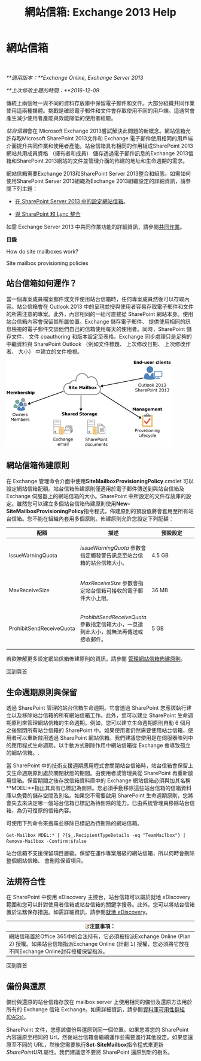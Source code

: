 ﻿---
title: '網站信箱: Exchange 2013 Help'
TOCTitle: 網站信箱
ms:assetid: 2c4393f4-d274-4e6c-bd09-9577e68c5a33
ms:mtpsurl: https://technet.microsoft.com/zh-tw/library/JJ150499(v=EXCHG.150)
ms:contentKeyID: 50472763
ms.date: 05/21/2018
mtps_version: v=EXCHG.150
ms.translationtype: MT
---

# 網站信箱

 

_**適用版本：**Exchange Online, Exchange Server 2013_

_**上次修改主題的時間：**2016-12-09_

傳統上兩個唯一與不同的資料存放庫中保留電子郵件和文件。大部分組織共同作業使用這兩種媒體。挑戰是確認電子郵件和文件會存取使用不同的用戶端。這通常會產生減少使用者產能與效能降低的使用者經驗。

*站台信箱*會在 Microsoft Exchange 2013嘗試解決此問題的新概念。網站信箱允許存取Microsoft SharePoint 2013文件和 Exchange 電子郵件使用相同的用戶端介面提升共同作業和使用者產能。站台信箱具有相同的作用組成SharePoint 2013網站共用成員資格 （擁有者和成員） 儲存透過電子郵件訊息的Exchange 2013信箱和SharePoint 2013網站的文件並管理介面的佈建的地址和生命週期的需求。

網站信箱需要Exchange 2013和SharePoint Server 2013整合和組態。如需如何使用SharePoint Server 2013組織為Exchange 2013組織設定的詳細資訊，請參閱下列主題：

  - [在 SharePoint Server 2013 中的設定網站信箱](https://go.microsoft.com/fwlink/p/?linkid=258264)。

  - [與 SharePoint 和 Lync 整合](integration-with-sharepoint-and-lync-exchange-2013-help.md)

如需 Exchange Server 2013 中共同作業功能的詳細資訊，請參閱[共同作業](collaboration-exchange-2013-help.md)。

**目錄**

How do site mailboxes work?

Site mailbox provisioning policies

## 站台信箱如何運作？

當一個專案成員檔案郵件或文件使用站台信箱時，任何專案成員然後可以存取內容。站台信箱會在 Outlook 2013 中的呈現並授與使用者容易存取電子郵件和文件的所需注意的專案。此外，內容相同的一組可直接從 SharePoint 網站本身。使用站台信箱內容會保留其所屬位置。Exchange 儲存電子郵件、 提供使用相同的訊息檢視的電子郵件交談他們自己的信箱使用每天的使用者。同時，SharePoint 儲存文件、 文件 coauthoring 和版本設定至表格。Exchange 同步處理只是足夠的中繼資料與 SharePoint Outlook （例如文件標題、 上次修改日期、 上次修改作者、 大小） 中建立的文件檢視。

![站台信箱儲存體和使用量圖表](images/JJ150499.b98be571-d2e0-4ebd-9fe2-440a14e91e35(EXCHG.150).gif "站台信箱儲存體和使用量圖表")

## 網站信箱佈建原則

在 Exchange 管理命令介面中使用**SiteMailboxProvisioningPolicy** cmdlet 可以設定網站信箱配額。站台信箱佈建原則僅適用於電子郵件傳送到與站台信箱及 Exchange 伺服器上的網站信箱的大小。SharePoint 中所設定的文件存放庫的設定。雖然您可以建立多個站台信箱佈建原則使用**New-SiteMailboxProvisioningPolicy**指令程式，佈建原則的預設值將會套用至所有站台信箱。您不能在組織內套用多個原則。佈建原則允許您設定下列配額：


<table>
<colgroup>
<col style="width: 33%" />
<col style="width: 33%" />
<col style="width: 33%" />
</colgroup>
<thead>
<tr class="header">
<th>配額</th>
<th>描述</th>
<th>預設設定</th>
</tr>
</thead>
<tbody>
<tr class="odd">
<td><p>IssueWarningQuota</p></td>
<td><p><em>IssueWarningQuota</em> 參數會指定觸發警告訊息至站台信箱的站台信箱大小。</p></td>
<td><p>4.5 GB</p></td>
</tr>
<tr class="even">
<td><p>MaxReceiveSize</p></td>
<td><p><em>MaxReceiveSize</em> 參數會指定站台信箱可接收的電子郵件大小上限。</p></td>
<td><p>36 MB</p></td>
</tr>
<tr class="odd">
<td><p>ProhibitSendReceiveQuota</p></td>
<td><p><em>ProhibitSendReceiveQuota</em> 參數指定信箱大小，一旦達到此大小，就無法再傳送或接收郵件。</p></td>
<td><p>5 GB</p></td>
</tr>
</tbody>
</table>


若欲瞭解更多設定網站信箱佈建原則的資訊，請參閱 [管理網站信箱佈建原則](manage-site-mailbox-provisioning-policies-exchange-2013-help.md)。

回到頁首

## 生命週期原則與保留

透過 SharePoint 管理的站台信箱生命週期。它會透過 SharePoint 您應該執行建立以及移除站台信箱的所有網站信箱工作。此外，您可以建立 SharePoint 生命週期原則來管理網站信箱的生命週期。例如，您可以建立生命週期原則自動 6 個月之後關閉所有站台信箱的 SharePoint 中。如果使用者仍然需要使用站台信箱，使用者可以重新啟用透過 SharePoint 網站信箱。我們建議您使用是在伺服器陣列中的應用程式生命週期。以手動方式刪除作用中網站信箱從 Exchange 會導致孤立的網站信箱。.

當 SharePoint 中的技術支援週期應用程式會關閉站台信箱時，站台信箱會保留上文生命週期原則處於關閉狀態的期間。由使用者或管理員從 SharePoint 再重新啟用信箱。保留期間之後存放信箱資料庫中的 Exchange 網站信箱必須與加其名稱**MDEL:**指出其具有已標記為刪除。您必須手動移除這些站台信箱的信箱資料庫以免費的儲存空間及別名。如果您不需要啟用 SharePoint 生命週期原則，您將會失去來決定哪一個站台信箱已標記為待刪除的能力。已由系統管理員移除站台信箱，為仍可復原的信箱內容。

可使用下列命令來搜尋並移除已標記為待刪除的網站信箱。

    Get-Mailbox MDEL:* | ?{$_.RecipientTypeDetails -eq "TeamMailbox"} | Remove-Mailbox -Confirm:$false

站台信箱不支援保留項目層級。保留在運作專案層級的網站信箱，所以何時會刪除整個網站信箱、 會刪除保留項目。

## 法規符合性

在 SharePoint 中使用 eDiscovery 主控台，站台信箱可以屬於就地 eDiscovery 範圍和您可以針對使用者信箱或站台信箱的關鍵字搜尋。此外，您可以將站台信箱置於法務保存措施。如需詳細資訊，請參閱[就地 eDiscovery](in-place-ediscovery-exchange-2013-help.md)。

<table>
<thead>
<tr class="header">
<th><img src="images/Bb124558.note(EXCHG.150).gif" title="注意事項" alt="注意事項" />注意事項：</th>
</tr>
</thead>
<tbody>
<tr class="odd">
<td>網站信箱置於Office 365中的合法持有，它必須被指派Exchange Online (Plan 2) 授權。如果站台信箱指派Exchange Online (計劃 1) 授權，您必須將它放在不同Exchange Online封存授權保留指派。</td>
</tr>
</tbody>
</table>


回到頁首

## 備份與還原

備份與還原的站台信箱存放在 mailbox server 上使用相同的備份及還原方法用於所有的 Exchange 信箱 Exchange。如需詳細資訊，請參閱[資料庫可用性群組 (DAGs)](database-availability-groups-dags-exchange-2013-help.md)。

SharePoint 文件，您應該備份與還原到同一個位置。如果您將您的 SharePoint 內容還原至相同的 Url，然後站台信箱會繼續運作並需要進行其他設定。如果您還原至不同的 URL，然後您需要執行**Set-SiteMailbox**指令程式來更新*SharePointURL*屬性。我們建議您不要將 SharePoint 還原到新的樹系。

